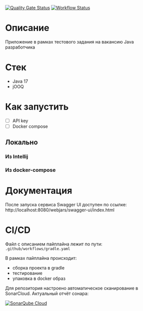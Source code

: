 [![Quality Gate Status](https://sonarcloud.io/api/project_badges/measure?project=ovseychik_weather-crud&metric=alert_status)](https://sonarcloud.io/summary/new_code?id=ovseychik_weather-crud)
[![Workflow Status](https://github.com/ovseychik/weather-crud/actions/workflows/gradle.yaml/badge.svg)](https://github.com/ovseychik/weather-crud/actions)

# Описание

Приложение в рамках тестового задания на вакансию Java разработчика

# Стек

* Java 17
* jOOQ

# Как запустить

* [ ] API key
* [ ] Docker compose

## Локально

### Из Intellij

### Из docker-compose

# Документация

После запуска сервиса Swagger UI доступен по ссылке:
http://localhost:8080/webjars/swagger-ui/index.html

# CI/CD

Файл с описанием пайплайна лежит по пути: `.github/workflows/gradle.yaml`

В рамках пайплайна происходит:

* сборка проекта в gradle
* тестирование
* упаковка в docker образ

Для репозитория настроено автоматическое сканирование в SonarCloud. Актуальный отчёт сонара:

[![SonarQube Cloud](https://sonarcloud.io/images/project_badges/sonarcloud-highlight.svg)](https://sonarcloud.io/summary/new_code?id=ovseychik_weather-crud)
